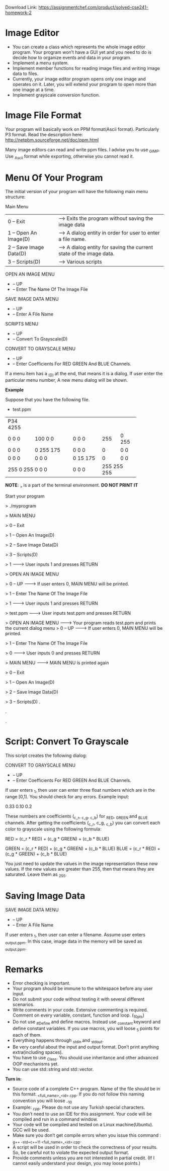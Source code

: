Download Link: https://assignmentchef.com/product/solved-cse241-homework-2
<br>
<h1>Image Editor</h1>

<ul>

 <li>You can create a class which represents the whole image editor program. Your program won’t have a GUI yet and you need to do is decide how to organize events and data in your program.</li>

 <li>Implement a menu system.</li>

 <li>Implement member functions for reading image files and writing image data to files.</li>

 <li>Currently, your image editor program opens only one image and operates on it. Later, you will extend your program to open more than one image at a time.</li>

 <li>Implement grayscale conversion function.</li>

</ul>

<h1>Image File Format</h1>

Your program will basically work on PPM format(Ascii format). Particularly P3 format. Read the description here: <a href="https://www.cs.swarthmore.edu/~soni/cs35/f13/Labs/extras/01/ppm_info.html">http://netpbm.sourceforge.net/doc/ppm.html</a>

Many image editors can read and write ppm files. I advise you to use <sub>GIMP</sub>. Use <sub>Ascii </sub>format while exporting, otherwise you cannot read it.

<h1>Menu Of Your Program</h1>

The initial version of your program will have the following main menu structure:

Main Menu

<table width="676">

 <tbody>

  <tr>

   <td width="188">0 – Exit</td>

   <td width="488">—–&gt; Exits the program without saving the image data</td>

  </tr>

  <tr>

   <td width="188">1 – Open An Image(D)</td>

   <td width="488">—–&gt; A dialog entity in order for user to enter a file name.</td>

  </tr>

  <tr>

   <td width="188">2 – Save Image Data(D)</td>

   <td width="488">—–&gt; A dialog entity for saving the current state of the image data.</td>

  </tr>

  <tr>

   <td width="188">3 – Scripts(D)</td>

   <td width="488">—–&gt; Various scripts</td>

  </tr>

 </tbody>

</table>

OPEN AN IMAGE MENU

<ul>

 <li>– UP</li>

 <li>– Enter The Name Of The Image File</li>

</ul>

SAVE IMAGE DATA MENU

<ul>

 <li>– UP</li>

 <li>– Enter A File Name</li>

</ul>

SCRIPTS MENU

<ul>

 <li>– UP</li>

 <li>– Convert To Grayscale(D)</li>

</ul>

CONVERT TO GRAYSCALE MENU

<ul>

 <li>– UP</li>

 <li>– Enter Coefficients For RED GREEN And BLUE Channels.</li>

</ul>

If a menu item has a <sub>(D) </sub>at the end, that means it is a dialog. If user enter the particular menu number, A new menu dialog will be shown.

<strong>Example</strong>

Suppose that you have the following file.

<ul>

 <li>test.ppm</li>

</ul>

<table width="335">

 <tbody>

  <tr>

   <td width="70">P34 4255</td>

   <td width="105"> </td>

   <td width="77"> </td>

   <td width="42"> </td>

   <td width="42"> </td>

  </tr>

  <tr>

   <td width="70">0 0 0</td>

   <td width="105">100 0 0</td>

   <td width="77">0 0 0</td>

   <td width="42">255</td>

   <td width="42">0 255</td>

  </tr>

  <tr>

   <td width="70">0 0 0</td>

   <td width="105">0 255 175</td>

   <td width="77">0 0 0</td>

   <td width="42">0</td>

   <td width="42">0 0</td>

  </tr>

  <tr>

   <td width="70">0 0 0</td>

   <td width="105">0 0 0</td>

   <td width="77">0 15 175</td>

   <td width="42">0</td>

   <td width="42">0 0</td>

  </tr>

  <tr>

   <td colspan="2" width="174">255 0 255 0 0 0</td>

   <td width="77">0 0 0</td>

   <td colspan="2" width="84">255 255 255</td>

  </tr>

 </tbody>

</table>

<strong>NOTE</strong>: <sub>&gt; </sub>is a part of the terminal environment. <strong>DO NOT PRINT IT</strong>

Start your program

&gt; ./myprogram

&gt; MAIN MENU

&gt; 0 – Exit

&gt; 1 – Open An Image(D)

&gt; 2 – Save Image Data(D)

&gt; 3 – Scripts(D)

&gt; 1                                                                            ——–&gt; User inputs 1 and presses RETURN

&gt; OPEN AN IMAGE MENU

&gt; 0 – UP                                                                        ——–&gt; If user enters 0, MAIN MENU will be printed.

&gt; 1 – Enter The Name Of The Image File

&gt; 1                                                                            ——–&gt; User inputs 1 and presses RETURN

&gt; test.ppm                                                               ——–&gt; User inputs test.ppm and presses RETURN

&gt; OPEN AN IMAGE MENU   ——–&gt; Your program reads test.ppm and prints the current dialog menu &gt; 0 – UP              ——–&gt; If user enters 0, MAIN MENU will be printed.

&gt; 1 – Enter The Name Of The Image File

&gt; 0                                                                            ——–&gt; User inputs 0 and presses RETURN

&gt; MAIN MENU                                                     ——–&gt; MAIN MENU is printed again

&gt; 0 – Exit

&gt; 1 – Open An Image(D)

&gt; 2 – Save Image Data(D)

&gt; 3 – Scripts(D) .

.

.

<h1>Script: Convert To Grayscale</h1>

This script creates the following dialog:

CONVERT TO GRAYSCALE MENU

<ul>

 <li>– UP</li>

 <li>– Enter Coefficients For RED GREEN And BLUE Channels.</li>

</ul>

If user enters <sub>1</sub>, then user can enter three float numbers which are in the range [0,1). You should check for any errors. Example input:

0.33 0.10 0.2

These numbers are coefficients (<sub>c_r</sub>, <sub>c_g</sub>, <sub>c_b</sub>) for <sub>RED</sub>, <sub>GREEN </sub>and <sub>BLUE </sub>channels. After getting the coefficients (<sub>c_r</sub>, c_g, <sub>c_b</sub>) you can convert each color to grayscale using the following formula:

RED = (c_r * RED) + (c_g * GREEN) + (c_b * BLUE)

GREEN = (c_r * RED) + (c_g * GREEN) + (c_b * BLUE) BLUE = (c_r * RED) + (c_g * GREEN) + (c_b * BLUE)

You just need to update the values in the image representation these new values. If the new values are greater than 255, then that means they are saturated. Leave them as <sub>255</sub>.

<h1>Saving Image Data</h1>

SAVE IMAGE DATA MENU

<ul>

 <li>– UP</li>

 <li>– Enter A File Name</li>

</ul>

If user enters <sub>1</sub>, then user can enter a filename. Assume user enters <sub>output.ppm</sub>. In this case, image data in the memory will be saved as <sub>output.ppm</sub>.

<h1>Remarks</h1>

<ul>

 <li>Error checking is important.</li>

 <li>Your program should be immune to the whitespace before any user input.</li>

 <li>Do not submit your code without testing it with several different scenarios.</li>

 <li>Write comments in your code. Extensive commenting is required. Comment on every variable, constant, function and loop. (<sub>10pts</sub>)</li>

 <li>Do not use <sub>#Define </sub>and define macros. Instead use <sub>constant </sub>keyword and define constant variables. If you use macros, you will loose <sub>5 </sub>points for each of them.</li>

 <li>Everything happens through <sub>stdin </sub>and <sub>stdout</sub>.</li>

 <li>Be very careful about the input and output format. Don’t print anything extra(including spaces).</li>

 <li>You have to use <sub>Class</sub>. You should use inheritance and other advanced OOP mechanisms yet.</li>

 <li>You can use std::string and std::vector.</li>

</ul>

<strong>Turn in:</strong>

<ul>

 <li>Source code of a complete C++ program. Name of the file should be in this format: <sub>&lt;full_name&gt;_&lt;id&gt;.cpp</sub>. If you do not follow this naming convention you will loose <sub>-10 </sub></li>

 <li>Example: <sub>cpp</sub>. Please do not use any Turkish special characters.</li>

 <li>You don’t need to use an IDE for this assignment. Your code will be compiled and run in a command window.</li>

 <li>Your code will be compiled and tested on a Linux machine(Ubuntu). GCC will be used.</li>

 <li>Make sure you don’t get compile errors when you issue this command : <sub>g++ -std=c++11 &lt;full_name&gt;_&lt;id&gt;.cpp</sub>.</li>

 <li>A script will be used in order to check the correctness of your results. So, be careful not to violate the expected output format.</li>

 <li>Provide comments unless you are not interested in partial credit. (If I cannot easily understand your design, you may loose points.)</li>

</ul>